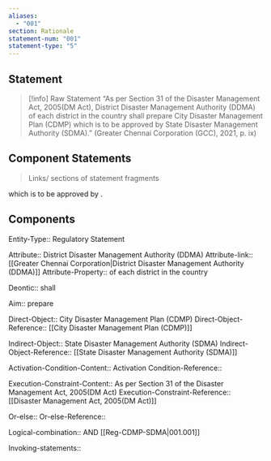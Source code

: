 ```yaml
---
aliases:
  - "001"
section: Rationale
statement-num: "001"
statement-type: "5"
---
```

## Statement 

> [!info] Raw Statement
> “As per Section 31 of the Disaster Management Act, 2005(DM Act), District Disaster Management Authority (DDMA) of each district in the country shall prepare City Disaster Management Plan (CDMP) which is to be approved by State Disaster Management Authority (SDMA).” (Greater Chennai Corporation (GCC), 2021, p. ix)

## Component Statements
> Links/ sections of statement fragments 

which is to be approved by .
## Components

Entity-Type:: Regulatory Statement

Attribute:: District Disaster Management Authority (DDMA) 
Attribute-link:: [[Greater Chennai Corporation|District Disaster Management Authority (DDMA)]] 
Attribute-Property:: of each district in the country

Deontic:: shall 

Aim:: prepare

Direct-Object::  City Disaster Management Plan (CDMP)
Direct-Object-Reference:: [[City Disaster Management Plan (CDMP)]]

Indirect-Object:: State Disaster Management Authority (SDMA)
Indirect-Object-Reference:: [[State Disaster Management Authority (SDMA)]]

Activation-Condition-Content::
Activation Condition-Reference::

Execution-Constraint-Content:: As per Section 31 of the Disaster Management Act, 2005(DM Act) 
Execution-Constraint-Reference:: [[Disaster Management Act, 2005(DM Act)]] 

Or-else::
Or-else-Reference::

Logical-combination:: AND [[Reg-CDMP-SDMA|001.001]]

Invoking-statements::